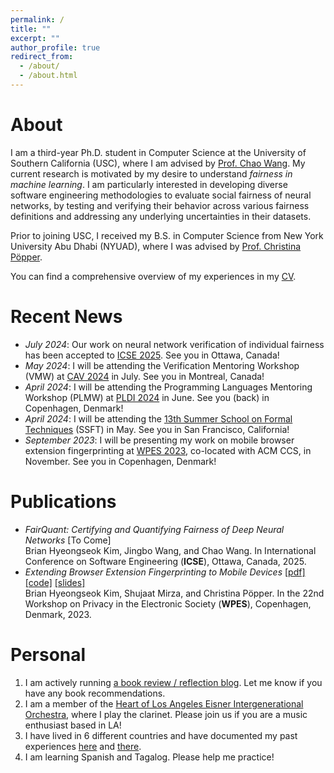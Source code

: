 ```yaml
---
permalink: /
title: ""
excerpt: ""
author_profile: true
redirect_from: 
  - /about/
  - /about.html
---
```


About
======
I am a third-year Ph.D. student in Computer Science at the University of Southern California (USC), where I am advised by [Prof. Chao Wang](https://sites.usc.edu/chaowang/). My current research is motivated by my desire to understand *fairness in machine learning*. I am particularly interested in developing diverse software engineering methodologies to evaluate social fairness of neural networks, by testing and verifying their behavior across various fairness definitions and addressing any underlying uncertainties in their datasets.

Prior to joining USC, I received my B.S. in Computer Science from New York University Abu Dhabi (NYUAD), where I was advised by [Prof. Christina Pöpper](https://poepper.net/).

You can find a comprehensive overview of my experiences in my [CV](https://drive.google.com/file/d/1vYMhmuqpDhews9zwUTwmF_xekgqTDyQt/view?usp=share_link).


Recent News
======
* *July 2024*: Our work on neural network verification of individual fairness has been accepted to [ICSE 2025](https://conf.researchr.org/home/icse-2025). See you in Ottawa, Canada!
* *May 2024*: I will be attending the Verification Mentoring Workshop (VMW) at [CAV 2024](https://i-cav.org/2024/) in July. See you in Montreal, Canada!
* *April 2024*: I will be attending the Programming Languages Mentoring Workshop (PLMW) at [PLDI 2024](https://pldi24.sigplan.org) in June. See you (back) in Copenhagen, Denmark!
* *April 2024*: I will be attending the [13th Summer School on Formal Techniques](https://fm.csl.sri.com/SSFT24/) (SSFT) in May. See you in San Francisco, California!
* *September 2023*: I will be presenting my work on mobile browser extension fingerprinting at [WPES 2023](https://www.wpes2023.conf.kth.se/), co-located with ACM CCS, in November. See you in Copenhagen, Denmark!

Publications
======
* *FairQuant: Certifying and Quantifying Fairness of Deep Neural Networks* [To Come]
<br> Brian Hyeongseok Kim, Jingbo Wang, and Chao Wang. In International Conference on Software Engineering (**ICSE**), Ottawa, Canada, 2025.
* *Extending Browser Extension Fingerprinting to Mobile Devices* [[pdf]](https://briankim113.github.io/files/wpes23.pdf) [[code]](https://github.com/briankim113/WPES2023-Artifact) [[slides]](https://briankim113.github.io/files/wpes23-slides.pdf)
<br> Brian Hyeongseok Kim, Shujaat Mirza, and Christina Pöpper. In the 22nd Workshop on Privacy in the Electronic Society (**WPES**), Copenhagen, Denmark, 2023.

Personal
======
1. I am actively running [a book review / reflection blog](https://brianreadsbooks.wordpress.com/). Let me know if you have any book recommendations.
2. I am a member of the [Heart of Los Angeles Eisner Intergenerational Orchestra](https://www.holaio.org/), where I play the clarinet. Please join us if you are a music enthusiast based in LA!
3. I have lived in 6 different countries and have documented my past experiences [here](https://briankim113.wixsite.com/ciao-italia) and [there](https://briankim113.wixsite.com/nyuad).
4. I am learning Spanish and Tagalog. Please help me practice!
